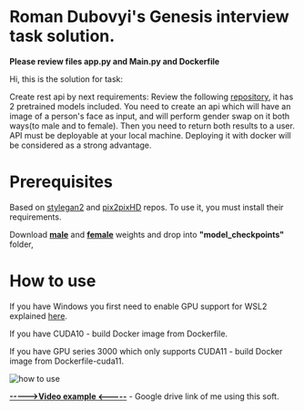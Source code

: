 # Roman Dubovyi's Genesis interview task solution.

**Please review files app.py and Main.py and Dockerfile**

Hi, this is the solution for task:

Create rest api by next requirements:
Review the following [repository](https://github.com/EvgenyKashin/stylegan2-distillation), it has 2 pretrained models included.
You need to create an api which will have an image of a person's face as input, and will perform gender swap on it both ways(to male and to female). Then you need to return both results to a user. API must be deployable at your local machine. Deploying it with docker will be considered as a strong advantage.

# Prerequisites
Based on [stylegan2](https://github.com/NVlabs/stylegan2) and [pix2pixHD](https://github.com/NVIDIA/pix2pixHD) repos. To use it, you must install their requirements.

Download **[male](https://drive.google.com/file/d/1-6J1CYLsIysk38X9DNN23lIcnvOr8aYh/view)** and **[female](https://drive.google.com/file/d/1frJERJr0WM_R38LnSFQ6XjGQtcXnLco1/view)** weights and drop into **"model_checkpoints"** folder,


# How to use
If you have Windows you first need to enable GPU support for WSL2 explained [here](https://docs.nvidia.com/cuda/wsl-user-guide/index.html).

If you have CUDA10 - build Docker image from Dockerfile.

If you have GPU series 3000 which only supports CUDA11 - build Docker image from Dockerfile-cuda11.

![how to use](https://i.ibb.co/gVLqFQK/Capture.png)

**[----->Video example <-----](https://drive.google.com/file/d/1r0HHL8LH5BvzXFSaF7DySfSCnN8gKVUr/view?usp=sharing)** - Google drive link of me using this soft.

